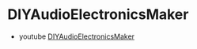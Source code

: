 # DIYAudioElectronicsMaker
* youtube [DIYAudioElectronicsMaker](https://www.youtube.com/channel/UCn-dAv7J92c6FTzDB4zc2vA)
